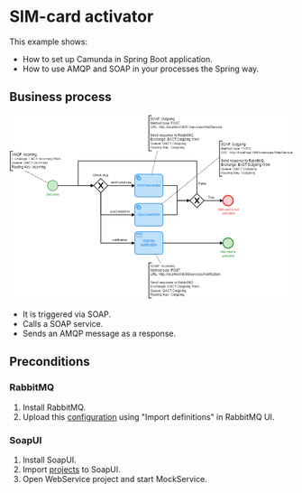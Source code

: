 # SIM-card activator
This example shows:
* How to set up Camunda in Spring Boot application.
* How to use AMQP and SOAP in your processes the Spring way.

## Business process

<div style="text-align:center"><img src="/docs/overview.png"/></div>

* It is triggered via SOAP.
* Calls a SOAP service.
* Sends an AMQP message as a response.

## Preconditions
### RabbitMQ
1. Install RabbitMQ.
2. Upload this [configuration](https://github.com/endryu1994/SimCardActivator/blob/Readme/src/test/resources/rabbitmq/rabbitmq_config.json) using "Import definitions" in RabbitMQ UI.

### SoapUI
1. Install SoapUI.
2. Import [projects](https://github.com/endryu1994/SimCardActivator/tree/Readme/src/test/resources/soapui) to SoapUI.
3. Open WebService project and start MockService.
